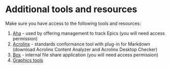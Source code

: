 # Additional tools and resources

Make sure you have access to the following tools and resources:

1. [Aha](https://bigblue.aha.io/how_aha_works) - used by offering management to track Epics (you will need access permission)
2. [Acrolinx](https://w3-connections.ibm.com/wikis/home?lang=en-us#!/wiki/W95dc647b6e93_4a99_bb7c_35239248f808/page/Getting%20Acrolinx) - standards conformance tool with plug-in for Markdown (download Acrolinx Content Analyzer and Acrolinx Desktop Checker)
3. [Box](https://ibm.ent.box.com) - internal file share application (you will need access permission)
4. [Graphics tools](http://w3-03.ibm.com/globalization/page/1032)

